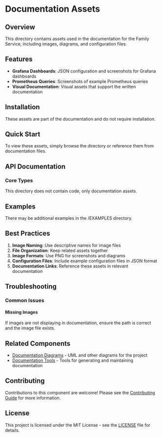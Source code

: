 # Documentation Assets

## Overview

This directory contains assets used in the documentation for the Family Service, including images, diagrams, and configuration files.

## Features

- **Grafana Dashboards**: JSON configuration and screenshots for Grafana dashboards
- **Prometheus Queries**: Screenshots of example Prometheus queries
- **Visual Documentation**: Visual assets that support the written documentation

## Installation

These assets are part of the documentation and do not require installation.

## Quick Start

To view these assets, simply browse the directory or reference them from documentation files.

## API Documentation

### Core Types

This directory does not contain code, only documentation assets.

## Examples

There may be additional examples in the /EXAMPLES directory.

## Best Practices

1. **Image Naming**: Use descriptive names for image files
2. **File Organization**: Keep related assets together
3. **Image Formats**: Use PNG for screenshots and diagrams
4. **Configuration Files**: Include example configuration files in JSON format
5. **Documentation Links**: Reference these assets in relevant documentation

## Troubleshooting

### Common Issues

#### Missing Images

If images are not displaying in documentation, ensure the path is correct and the image file exists.

## Related Components

- [Documentation Diagrams](../diagrams/README.md) - UML and other diagrams for the project
- [Documentation Tools](../tools/README.md) - Tools for generating and maintaining documentation

## Contributing

Contributions to this component are welcome! Please see the [Contributing Guide](../../CONTRIBUTING.md) for more information.

## License

This project is licensed under the MIT License - see the [LICENSE](../../LICENSE) file for details.